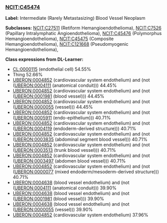 
### [NCIT:C45474](http://purl.obolibrary.org/obo/NCIT_C45474)
**Label:** Intermediate (Rarely Metastasizing) Blood Vessel Neoplasm

**Subclasses:** [NCIT:C27511](http://purl.obolibrary.org/obo/NCIT_C27511) (Retiform Hemangioendothelioma), [NCIT:C7526](http://purl.obolibrary.org/obo/NCIT_C7526) (Papillary Intralymphatic Angioendothelioma), [NCIT:C45476](http://purl.obolibrary.org/obo/NCIT_C45476) (Polymorphus Hemangioendothelioma), [NCIT:C45475](http://purl.obolibrary.org/obo/NCIT_C45475) (Composite Hemangioendothelioma), [NCIT:C121668](http://purl.obolibrary.org/obo/NCIT_C121668) (Pseudomyogenic Hemangioendothelioma), 

**Class expressions from DL-Learner:**

- [CL:0000115](http://purl.obolibrary.org/obo/CL_0000115) (endothelial cell) 54.55%
- Thing 52.66%
- [UBERON:0004852](http://purl.obolibrary.org/obo/UBERON_0004852) (cardiovascular system endothelium) and (not ([UBERON:0004111](http://purl.obolibrary.org/obo/UBERON_0004111) (anatomical conduit))) 44.45%
- [UBERON:0004852](http://purl.obolibrary.org/obo/UBERON_0004852) (cardiovascular system endothelium) and (not ([UBERON:0001981](http://purl.obolibrary.org/obo/UBERON_0001981) (blood vessel))) 44.45%
- [UBERON:0004852](http://purl.obolibrary.org/obo/UBERON_0004852) (cardiovascular system endothelium) and (not ([UBERON:0000055](http://purl.obolibrary.org/obo/UBERON_0000055) (vessel))) 44.45%
- [UBERON:0004852](http://purl.obolibrary.org/obo/UBERON_0004852) (cardiovascular system endothelium) and (not ([UBERON:0005911](http://purl.obolibrary.org/obo/UBERON_0005911) (endo-epithelium))) 40.71%
- [UBERON:0004852](http://purl.obolibrary.org/obo/UBERON_0004852) (cardiovascular system endothelium) and (not ([UBERON:0004119](http://purl.obolibrary.org/obo/UBERON_0004119) (endoderm-derived structure))) 40.71%
- [UBERON:0004852](http://purl.obolibrary.org/obo/UBERON_0004852) (cardiovascular system endothelium) and (not ([UBERON:0003835](http://purl.obolibrary.org/obo/UBERON_0003835) (abdominal segment blood vessel))) 40.71%
- [UBERON:0004852](http://purl.obolibrary.org/obo/UBERON_0004852) (cardiovascular system endothelium) and (not ([UBERON:0003513](http://purl.obolibrary.org/obo/UBERON_0003513) (trunk blood vessel))) 40.71%
- [UBERON:0004852](http://purl.obolibrary.org/obo/UBERON_0004852) (cardiovascular system endothelium) and (not ([UBERON:0003497](http://purl.obolibrary.org/obo/UBERON_0003497) (abdomen blood vessel))) 40.71%
- [UBERON:0004852](http://purl.obolibrary.org/obo/UBERON_0004852) (cardiovascular system endothelium) and (not ([UBERON:0000077](http://purl.obolibrary.org/obo/UBERON_0000077) (mixed endoderm/mesoderm-derived structure))) 40.71%
- [UBERON:0004638](http://purl.obolibrary.org/obo/UBERON_0004638) (blood vessel endothelium) and (not ([UBERON:0004111](http://purl.obolibrary.org/obo/UBERON_0004111) (anatomical conduit))) 39.90%
- [UBERON:0004638](http://purl.obolibrary.org/obo/UBERON_0004638) (blood vessel endothelium) and (not ([UBERON:0001981](http://purl.obolibrary.org/obo/UBERON_0001981) (blood vessel))) 39.90%
- [UBERON:0004638](http://purl.obolibrary.org/obo/UBERON_0004638) (blood vessel endothelium) and (not ([UBERON:0000055](http://purl.obolibrary.org/obo/UBERON_0000055) (vessel))) 39.90%
- [UBERON:0004852](http://purl.obolibrary.org/obo/UBERON_0004852) (cardiovascular system endothelium) 37.96%


